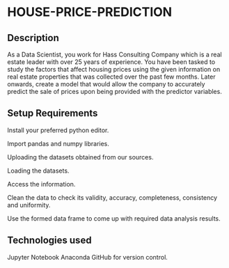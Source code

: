 # HOUSE-PRICE-PREDICTION
## Description

As a Data Scientist, you work for Hass Consulting Company which is a real estate leader with over 25 years of experience. You have been tasked to study the factors that affect housing prices using the given information on real estate properties that was collected over the past few months. Later onwards, create a model that would allow the company to accurately predict the sale of prices upon being provided with the predictor variables. 

## Setup Requirements

Install your preferred python editor.

Import pandas and numpy libraries.

Uploading the datasets obtained from our sources.

Loading the datasets.

Access the information.

Clean the data to check its validity, accuracy, completeness, consistency and uniformity.

Use the formed data frame to come up with required data analysis results.



## Technologies used

Jupyter Notebook
Anaconda
GitHub for version control.
